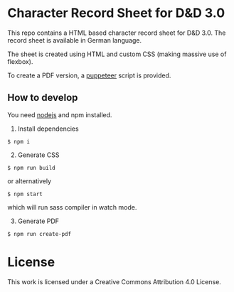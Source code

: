 # Character Record Sheet for D&D 3.0

This repo contains a HTML based character record sheet for D&D 3.0. The record
sheet is available in German language.

The sheet is created using HTML and custom CSS (making massive use of flexbox).

To create a PDF version, a [puppeteer](https://github.com/puppeteer/puppeteer/)
script is provided.

## How to develop

You need [nodejs](https://nodejs.org/en/) and npm installed.

1. Install dependencies

```
$ npm i
```

2. Generate CSS

```
$ npm run build
```

or alternatively

```
$ npm start
```

which will run sass compiler in watch mode.

3. Generate PDF

```
$ npm run create-pdf
```

# License

This work is licensed under a Creative Commons Attribution 4.0 License.